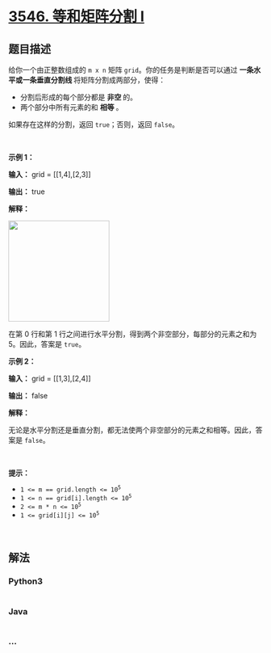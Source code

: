 # [3546. 等和矩阵分割 I](https://leetcode.cn/problems/equal-sum-grid-partition-i)

## 题目描述

<!-- 这里写题目描述 -->

<p>给你一个由正整数组成的 <code>m x n</code> 矩阵 <code>grid</code>。你的任务是判断是否可以通过&nbsp;<strong>一条水平或一条垂直分割线&nbsp;</strong>将矩阵分割成两部分，使得：</p>

<ul>
	<li>分割后形成的每个部分都是&nbsp;<strong>非空&nbsp;</strong>的。</li>
	<li>两个部分中所有元素的和&nbsp;<strong>相等&nbsp;</strong>。</li>
</ul>

<p>如果存在这样的分割，返回 <code>true</code>；否则，返回 <code>false</code>。</p>

<p>&nbsp;</p>

<p><strong class="example">示例 1：</strong></p>

<div class="example-block">
<p><strong>输入：</strong> grid = [[1,4],[2,3]]</p>

<p><strong>输出：</strong> true</p>

<p><strong>解释：</strong></p>

<p><img alt="" src="https://pic.leetcode.cn/1746839596-kWigaF-lc.jpeg" style="height: 200px; width: 200px;" /></p>

<p>在第 0 行和第 1 行之间进行水平分割，得到两个非空部分，每部分的元素之和为 5。因此，答案是 <code>true</code>。</p>
</div>

<p><strong class="example">示例 2：</strong></p>

<div class="example-block">
<p><strong>输入：</strong> grid = [[1,3],[2,4]]</p>

<p><strong>输出：</strong> false</p>

<p><strong>解释：</strong></p>

<p>无论是水平分割还是垂直分割，都无法使两个非空部分的元素之和相等。因此，答案是 <code>false</code>。</p>
</div>

<p>&nbsp;</p>

<p><strong>提示：</strong></p>

<ul>
	<li><code>1 &lt;= m == grid.length &lt;= 10<sup>5</sup></code></li>
	<li><code>1 &lt;= n == grid[i].length &lt;= 10<sup>5</sup></code></li>
	<li><code>2 &lt;= m * n &lt;= 10<sup>5</sup></code></li>
	<li><code>1 &lt;= grid[i][j] &lt;= 10<sup>5</sup></code></li>
</ul>

<p>&nbsp;</p>


## 解法

<!-- 这里可写通用的实现逻辑 -->

<!-- tabs:start -->

### **Python3**

<!-- 这里可写当前语言的特殊实现逻辑 -->

```python

```

### **Java**

<!-- 这里可写当前语言的特殊实现逻辑 -->

```java

```

### **...**

```

```

<!-- tabs:end -->
